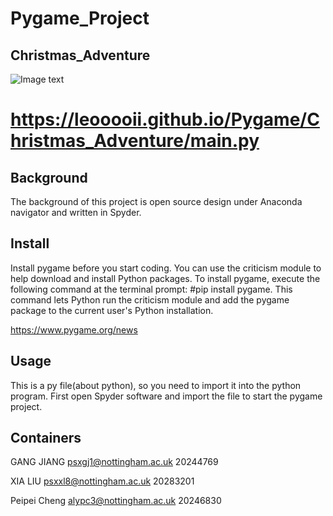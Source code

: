 # Pygame_Project
Christmas_Adventure
----
![Image text](https://leooooii.github.io/Pygame/image/game.png)

https://leooooii.github.io/Pygame/Christmas_Adventure/main.py
====
Background
----
The background of this project is open source design under Anaconda navigator and written in Spyder.



Install
----
Install pygame before you start coding. You can use the criticism module to help download and install Python packages. To install pygame, execute the following command at the terminal prompt: #pip install pygame.
This command lets Python run the criticism module and add the pygame package to the current user's Python installation.

https://www.pygame.org/news

Usage
----
This is a py file(about python), so you need to import it into the python program. First open Spyder software and import the file to start the pygame project.

Containers
----
GANG JIANG  psxgj1@nottingham.ac.uk  20244769

XIA LIU       psxxl8@nottingham.ac.uk   20283201

Peipei Cheng  alypc3@nottingham.ac.uk   20246830
